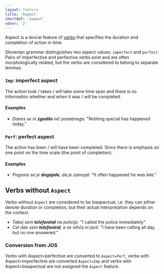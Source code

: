 ```yaml
---
layout: feature
title: 'Aspect'
shortdef: 'aspect'
udver: '2'
---
```


Aspect is a lexical feature of [verbs](VERB) that specifies the duration and completion of action in time.

Slovenian grammar distinguishes two aspect values: `imperfect` and `perfect`. Pairs of imperfective and perfective verbs exist and are often morphologically related, but the verbs are considered to belong to separate lemmas.

### <a name="Imp">`Imp`</a>: imperfect aspect

The action took / takes / will take some time span and there is no information whether and when it was / will be completed.

#### Examples

* _Danes se ni <b>zgodilo</b> nič posebnega._ "Nothing special has happened today."

### <a name="Perf">`Perf`</a>: perfect aspect

The action has been / will have been completed. Since there is emphasis on one point on the time scale (the point of completion).

#### Examples

* _Pogosto se je <b>dogajalo</b>, da je zamujal._ "It often happened he was late."

## Verbs without `Aspect`

Verbs without `Aspect` are considered to be biaspectual, i.e. they can either denote duration or completion, but their actual interpretation depends on the context.

* _Takoj sem <b>telefoniral</b> na policijo._ "I called the police immediately"
* _Cel dan sem <b>telefoniral</b>, a se nihče ni javil._ "I have been calling all day, but no one answered."

### Conversion from JOS

Verbs with Aspect=perfective are converted to `Aspect=Perf`, verbs with Aspect=imperfective are converted `Aspect=Imp` and verbs with Aspect=biaspectual are not assigned the `Aspect` feature.
<!-- Interlanguage links updated Út 9. května 2023, 20:03:32 CEST -->
